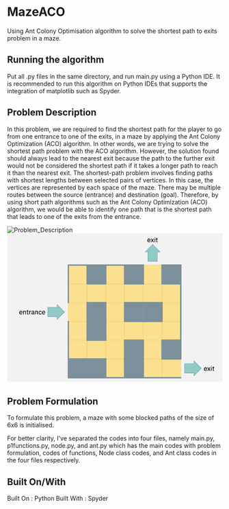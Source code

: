 # MazeACO
Using Ant Colony Optimisation algorithm to solve the shortest path to exits problem in a maze.

## Running the algorithm
Put all .py files in the same directory, and run main.py using a Python IDE.
It is recommended to run this algorithm on Python IDEs that supports the integration of matplotlib such as Spyder.

## Problem Description
In this problem, we are required to find the shortest path for the player to go from one entrance to one of the exits, in a maze by applying the Ant Colony Optimization (ACO) algorithm. In other words, we are trying to solve the shortest path problem with the ACO algorithm. However, the solution found should always lead to the nearest exit because the path to the further exit would not be considered the shortest path if it takes a longer path to reach it than the nearest exit. The shortest-path problem involves finding paths with shortest lengths between selected pairs of vertices. In this case, the vertices are represented by each space of the maze. There may be multiple routes between the source (entrance) and destination (goal). Therefore, by using short path algorithms such as the Ant Colony Optimization (ACO) algorithm, we would be able to identify one path that is the shortest path that leads to one of the exits from the entrance.

![Problem_Description](https://github.com/terrsoshi/MazeACO/blob/resources/Problem_Description.png?raw=true)
![Problem_Description](resources/Problem_Description.png)

## Problem Formulation
To formulate this problem, a maze with some blocked paths of the size of 6x6 is initialised.

For better clarity, I’ve separated the codes into four files, namely main.py, p1functions.py, node.py, and ant.py which has the main codes with problem formulation, codes of functions, Node class codes, and Ant class codes in the four files respectively.

## Built On/With
Built On : Python
Built With : Spyder
